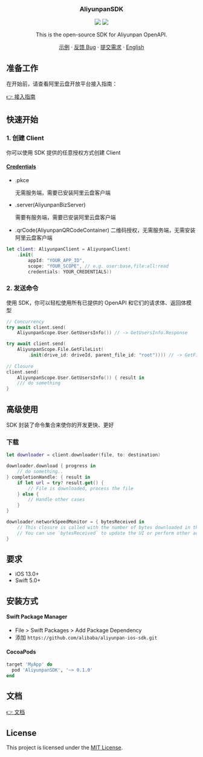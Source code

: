 <div align="center">
  <h3 align="center">AliyunpanSDK</h3>
  <p align="center">
    <a href="https://cocoapods.org/pods/AliyunpanSDK"><img src="https://img.shields.io/cocoapods/v/AliyunpanSDK?color=%23526efa"/></a>
    <a><img src="https://img.shields.io/badge/Platforms-macOS_iOS_tvOS-Green"/></a>
  </p>

  <p align="center">
  This is the open-source SDK for Aliyunpan OpenAPI. 
  </p>
  <p align="center">
    <a href="https://github.com/alibaba/aliyunpan-ios-sdk/tree/main/Demo">示例</a>
    ·
    <a href="https://github.com/alibaba/aliyunpan-ios-sdk/issues/new?labels=bug">反馈 Bug</a>
    ·
    <a href="https://github.com/alibaba/aliyunpan-ios-sdk/issues/new?labels=feature">提交需求</a>
    ·
    <a href="https://github.com/alibaba/aliyunpan-ios-sdk/tree/main/README.md">English</a>
  </p>
</div>

## 准备工作

在开始前，请查看阿里云盘开放平台接入指南：

[👉 接入指南](https://www.yuque.com/aliyundrive/zpfszx/tyzl591kxmft4e81)

## 快速开始

### 1. 创建 Client

你可以使用 SDK 提供的任意授权方式创建 Client
#### [Credentials](https://alibaba.github.io/aliyunpan-ios-sdk/Enums/AliyunpanCredentials.html)
- .pkce

    无需服务端，需要已安装阿里云盘客户端
- .server(AliyunpanBizServer)

    需要有服务端，需要已安装阿里云盘客户端
- .qrCode(AliyunpanQRCodeContainer)
    二维码授权，无需服务端，无需安装阿里云盘客户端
   

```swift
let client: AliyunpanClient = AliyunpanClient(
    .init(
        appId: "YOUR_APP_ID",
        scope: "YOUR_SCOPE", // e.g. user:base,file:all:read
        credentials: YOUR_CREDENTIALS))
``` 

### 2. 发送命令

使用 SDK，你可以轻松使用所有已提供的 OpenAPI 和它们的请求体、返回体模型

```swift
// Concurrency
try await client.send(
    AliyunpanScope.User.GetUsersInfo()) // -> GetUsersInfo.Response

try await client.send(
    AliyunpanScope.File.GetFileList(
        .init(drive_id: driveId, parent_file_id: "root")))) // -> GetFileList.Response
        
// Closure
client.send(
    AliyunpanScope.User.GetUsersInfo()) { result in
    /// do something
}
```

## 高级使用

SDK 封装了命令集合来使你的开发更快、更好

### 下载

```swift
let downloader = client.downloader(file, to: destination)

downloader.download { progress in
    // do something..
} completionHandle: { result in
    if let url = try? result.get() {
        // File is downloaded, process the file
    } else {
        // Handle other cases
    }
}

downloader.networkSpeedMonitor = { bytesReceived in
    // This closure is called with the number of bytes downloaded in the last second.
    // You can use `bytesReceived` to update the UI or perform other actions based on the current network speed.
}
```

## 要求

- iOS 13.0+
- Swift 5.0+ 

## 安装方式

#### Swift Package Manager

- File > Swift Packages > Add Package Dependency
- 添加 `https://github.com/alibaba/aliyunpan-ios-sdk.git`

#### CocoaPods

```ruby
target 'MyApp' do
  pod 'AliyunpanSDK', '~> 0.1.0'
end
```

## 文档

[👉 文档](https://alibaba.github.io/aliyunpan-ios-sdk/)

## License

This project is licensed under the [MIT License](LICENSE).
